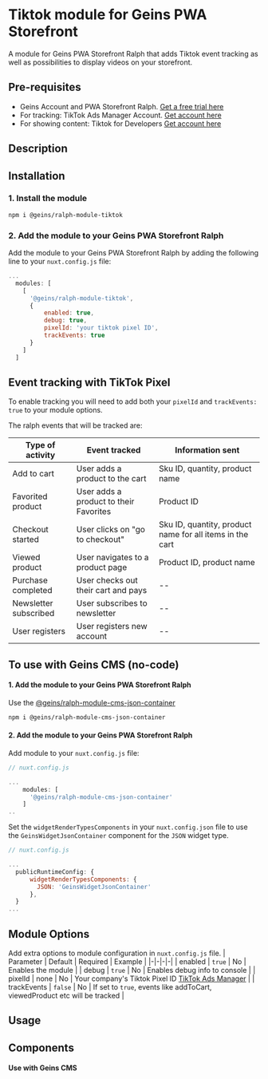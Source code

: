 
# Tiktok module for Geins PWA Storefront

A module for Geins PWA Storefront Ralph that adds Tiktok event tracking as well as possibilities to display videos on your storefront.

## Pre-requisites

- Geins Account and PWA Storefront Ralph. [Get a free trial here](https://www.geins.io)
- For tracking: TikTok Ads Manager Account. [Get account here](https://ads.tiktok.com/i18n/home)
- For showing content: Tiktok for Developers [Get account here](https://developers.tiktok.com/)

## Description

## Installation

### 1. Install the module

```bash
npm i @geins/ralph-module-tiktok
```

### 2. Add the module to your Geins PWA Storefront Ralph

Add the module to your Geins PWA Storefront Ralph by adding the following line to your `nuxt.config.js` file:

```js
...
  modules: [
    [
      '@geins/ralph-module-tiktok',
      {
          enabled: true,
          debug: true,
          pixelId: 'your tiktok pixel ID',
          trackEvents: true
      }
    ]
  ]
```
## Event tracking with TikTok Pixel

To enable tracking you will need to add both your `pixelId` and `trackEvents: true` to your module options.

The ralph events that will be tracked are:

| Type of activity  | Event tracked                                   | Information sent |
| ----------------- | ------------------------------------------------| ------------------- |
| Add to cart       | User adds a product to the cart                 | Sku ID, quantity, product name |
| Favorited product | User adds a product to their Favorites          | Product ID  |
| Checkout started  | User clicks on "go to checkout" | Sku ID, quantity, product name for all items in the cart  |
| Viewed product  | User navigates to a product page                         | Product ID, product name    |
| Purchase completed | User checks out their cart and pays | -- |
| Newsletter subscribed | User subscribes to newsletter | -- |
| User registers | User registers new account | -- |


## To use with Geins CMS (no-code)

#### 1. Add the module to your Geins PWA Storefront Ralph

Use the [@geins/ralph-module-cms-json-container](https://www.npmjs.com/package/@geins/ralph-module-cms-json-container)

```bash
npm i @geins/ralph-module-cms-json-container
```

#### 2. Add the module to your Geins PWA Storefront Ralph

Add module to your `nuxt.config.js` file:

```js
// nuxt.config.js

...
    modules: [
      '@geins/ralph-module-cms-json-container'
    ]
..
```

Set the `widgetRenderTypesComponents` in your `nuxt.config.json` file to use the `GeinsWidgetJsonContainer` component for the `JSON` widget type.

```js
// nuxt.config.js

...
  publicRuntimeConfig: {
      widgetRenderTypesComponents: {
        JSON: 'GeinsWidgetJsonContainer'
      },
  }
...
```

## Module Options

Add extra options to module configuration in `nuxt.config.js` file.
| Parameter | Default | Required | Example |
|-|-|-|-|
| enabled | `true` | No | Enables the module |
| debug | `true` | No | Enables debug info to console |
| pixelId | none | No | Your company's Tiktok Pixel ID [TikTok Ads Manager](https://ads.tiktok.com) |
| trackEvents | `false` | No | If set to `true`, events like addToCart, viewedProduct etc will be tracked |

## Usage

## Components

#### Use with Geins CMS
